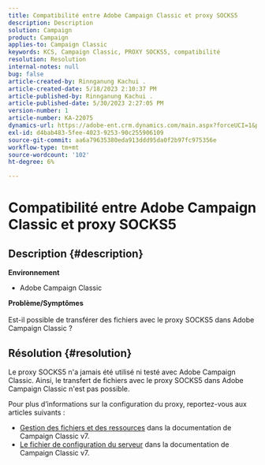 ```yaml
---
title: Compatibilité entre Adobe Campaign Classic et proxy SOCKS5
description: Description
solution: Campaign
product: Campaign
applies-to: Campaign Classic
keywords: KCS, Campaign Classic, PROXY SOCKS5, compatibilité
resolution: Resolution
internal-notes: null
bug: false
article-created-by: Rinnganung Kachui .
article-created-date: 5/18/2023 2:10:37 PM
article-published-by: Rinnganung Kachui .
article-published-date: 5/30/2023 2:27:05 PM
version-number: 1
article-number: KA-22075
dynamics-url: https://adobe-ent.crm.dynamics.com/main.aspx?forceUCI=1&pagetype=entityrecord&etn=knowledgearticle&id=b10cebbe-85f5-ed11-8848-6045bd0063aa
exl-id: d4bab483-5fee-4023-9253-90c255906109
source-git-commit: aa6a79635380eda913ddd95da0f2b97fc975356e
workflow-type: tm+mt
source-wordcount: '102'
ht-degree: 6%

---
```


# Compatibilité entre Adobe Campaign Classic et proxy SOCKS5

## Description {#description}

<b>Environnement</b>
- Adobe Campaign Classic

<b>Problème/Symptômes</b><br><br>Est-il possible de transférer des fichiers avec le proxy SOCKS5 dans Adobe Campaign Classic ?<br>

## Résolution {#resolution}


Le proxy SOCKS5 n&#39;a jamais été utilisé ni testé avec Adobe Campaign Classic. Ainsi, le transfert de fichiers avec le proxy SOCKS5 dans Adobe Campaign Classic n&#39;est pas possible.

Pour plus d’informations sur la configuration du proxy, reportez-vous aux articles suivants :

- [Gestion des fichiers et des ressources](https://experienceleague.adobe.com/docs/campaign-classic/using/installing-campaign-classic/additional-configurations/file-res-management.html) dans la documentation de Campaign Classic v7.
- [Le fichier de configuration du serveur](https://experienceleague.adobe.com/docs/campaign-classic/using/installing-campaign-classic/appendices/the-server-configuration-file.html) dans la documentation de Campaign Classic v7.
